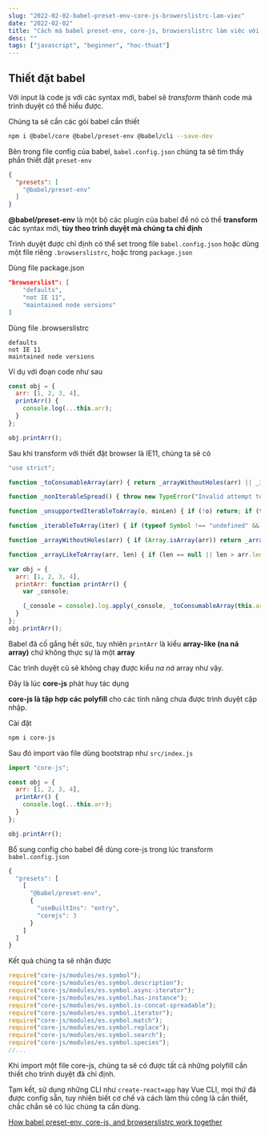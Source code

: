 ```yaml
---
slug: "2022-02-02-babel-preset-env-core-js-browerslistrc-lam-viec"
date: "2022-02-02"
title: "Cách mà babel preset-env, core-js, browserslistrc làm việc với nhau"
desc: ""
tags: ["javascript", "beginner", "hoc-thuat"]
---
```


## Thiết đặt babel

Với input là code js với các syntax mới, babel sẽ *transform* thành code mà trình duyệt có thể hiểu được.

Chúng ta sẽ cần các gói babel cần thiết

```bash
npm i @babel/core @babel/preset-env @babel/cli --save-dev
```

Bên trong file config của babel, `babel.config.json` chúng ta sẽ tìm thấy phần thiết đặt `preset-env`

```json
{
  "presets": [
    "@babel/preset-env"
  ]
}
```

**@babel/preset-env** là một bộ các plugin của babel để nó có thể **transform** các syntax mới, **tùy theo trình duyệt mà chúng ta chỉ định**

Trình duyệt được chỉ định có thể set trong file `babel.config.json` hoặc dùng một file riêng `.browserslistrc`, hoặc trong `package.json`

Dùng file package.json
```json
"browserslist": [
    "defaults",
    "not IE 11",
    "maintained node versions"
]
```

Dùng file .browserslistrc
```
defaults
not IE 11
maintained node versions
```

Ví dụ với đoạn code như sau

```js
const obj = {
  arr: [1, 2, 3, 4],
  printArr() {
    console.log(...this.arr);
  }
};

obj.printArr();
```

Sau khi transform với thiết đặt browser là IE11, chúng ta sẽ có

```js
"use strict";

function _toConsumableArray(arr) { return _arrayWithoutHoles(arr) || _iterableToArray(arr) || _unsupportedIterableToArray(arr) || _nonIterableSpread(); }

function _nonIterableSpread() { throw new TypeError("Invalid attempt to spread non-iterable instance.\nIn order to be iterable, non-array objects must have a [Symbol.iterator]() method."); }

function _unsupportedIterableToArray(o, minLen) { if (!o) return; if (typeof o === "string") return _arrayLikeToArray(o, minLen); var n = Object.prototype.toString.call(o).slice(8, -1); if (n === "Object" && o.constructor) n = o.constructor.name; if (n === "Map" || n === "Set") return Array.from(o); if (n === "Arguments" || /^(?:Ui|I)nt(?:8|16|32)(?:Clamped)?Array$/.test(n)) return _arrayLikeToArray(o, minLen); }

function _iterableToArray(iter) { if (typeof Symbol !== "undefined" && Symbol.iterator in Object(iter)) return Array.from(iter); }

function _arrayWithoutHoles(arr) { if (Array.isArray(arr)) return _arrayLikeToArray(arr); }

function _arrayLikeToArray(arr, len) { if (len == null || len > arr.length) len = arr.length; for (var i = 0, arr2 = new Array(len); i < len; i++) { arr2[i] = arr[i]; } return arr2; }

var obj = {
  arr: [1, 2, 3, 4],
  printArr: function printArr() {
    var _console;

    (_console = console).log.apply(_console, _toConsumableArray(this.arr));
  }
};
obj.printArr();
```

Babel đã cố gắng hết sức, tuy nhiên `printArr` là kiểu **array-like (na ná array)** chứ không thực sự là một **array**

Các trình duyệt cũ sẽ không chạy được kiểu *na ná* array như vậy.

Đây là lúc **core-js** phát huy tác dụng

**core-js là tập hợp các polyfill** cho các tính năng chưa được trình duyệt cập nhập.

Cài đặt

```bash
npm i core-js
```

Sau đó import vào file dùng bootstrap như `src/index.js`

```js
import "core-js";

const obj = {
  arr: [1, 2, 3, 4],
  printArr() {
    console.log(...this.arr);
  }
};

obj.printArr();
```

Bổ sung config cho babel để dùng core-js trong lúc transform `babel.config.json`

```js
{
  "presets": [
    [
      "@babel/preset-env",
      {
        "useBuiltIns": "entry",
        "corejs": 3
      }
    ]
  ]
}
```

Kết quả chúng ta sẽ nhận được

```js
require("core-js/modules/es.symbol");
require("core-js/modules/es.symbol.description");
require("core-js/modules/es.symbol.async-iterator");
require("core-js/modules/es.symbol.has-instance");
require("core-js/modules/es.symbol.is-concat-spreadable");
require("core-js/modules/es.symbol.iterator");
require("core-js/modules/es.symbol.match");
require("core-js/modules/es.symbol.replace");
require("core-js/modules/es.symbol.search");
require("core-js/modules/es.symbol.species");
//...
```

Khi import một file core-js, chúng ta sẽ có được tất cả những polyfill cần thiết cho trình duyệt đã chỉ định.

Tạm kết, sử dụng những CLI như `create-react=app` hay Vue CLI, mọi thứ đã được config sẵn, tuy nhiên biết cơ chế và cách làm thủ công là cần thiết, chắc chắn sẽ có lúc chúng ta cần dùng.

[How babel preset-env, core-js, and browserslistrc work together](https://www.valentinog.com/blog/preset-env/)